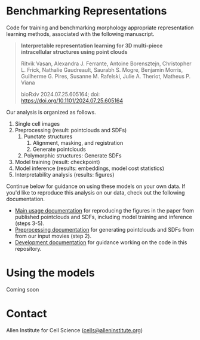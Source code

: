 # Benchmarking Representations
Code for training and benchmarking morphology appropriate representation learning methods, associated with the following manuscript.

> **Interpretable representation learning for 3D multi-piece intracellular structures using point clouds**
> 
> Ritvik Vasan, Alexandra J. Ferrante, Antoine Borensztejn, Christopher L. Frick, Nathalie Gaudreault, Saurabh S. Mogre, Benjamin Morris, Guilherme G. Pires, Susanne M. Rafelski, Julie A. Theriot, Matheus P. Viana
>
> bioRxiv 2024.07.25.605164; doi: https://doi.org/10.1101/2024.07.25.605164 

Our analysis is organized as follows.

1. Single cell images
2. Preprocessing (result: pointclouds and SDFs)
   1. Punctate structures
      1. Alignment, masking, and registration
      2. Generate pointclouds
   2. Polymorphic structures: Generate SDFs
3. Model training (result: checkpoint)
4. Model inference (results: embeddings, model cost statistics)
5. Interpretability analysis (results: figures)

Continue below for guidance on using these models on your own data.
If you'd like to reproduce this analysis on our data, check out the following documentation.

- [Main usage documentation](./docs/USAGE.md) for reproducing the figures in the paper from published pointclouds and SDFs, including model training and inference (steps 3-5).
- [Preprocessing documentation](./docs/PREPROCESSING.md) for generating pointclouds and SDFs from from our input movies (step 2).
- [Development documentation](./docs/DEVELOPMENT.md) for guidance working on the code in this repository.

# Using the models

Coming soon

# Contact
Allen Institute for Cell Science (cells@alleninstitute.org)
